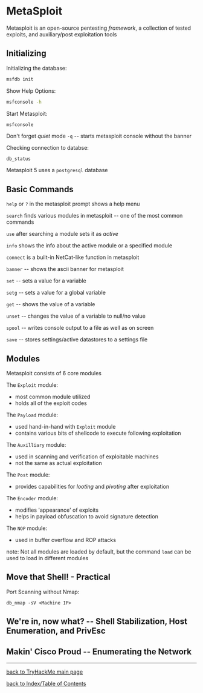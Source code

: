 # MetaSploit

Metasploit is an open-source pentesting *framework*, a collection of tested exploits, and auxiliary/post exploitation tools


## Initializing

Initializing the database:
```bash
msfdb init
```

Show Help Options:
```bash
msfconsole -h
```

Start Metasploit:
```bash
msfconsole
```

Don't forget *quiet* mode `-q` -- starts metasploit console without the banner

Checking connection to databse:
```
db_status
```

Metasploit 5 uses a `postgresql` database


## Basic Commands

`help` or `?` in the metasploit prompt shows a help menu

`search` finds various modules in metasploit -- one of the most common commands

`use` after searching a module sets it as *active*

`info` shows the info about the active module or a specified module

`connect` is a built-in NetCat-like function in metasploit

`banner` -- shows the ascii banner for metasploit

`set` -- sets a value for a variable

`setg` -- sets a value for a global variable

`get` -- shows the value of a variable

`unset` -- changes the value of a variable to null/no value

`spool` -- writes console output to a file as well as on screen

`save` -- stores settings/active datastores to a settings file


## Modules

Metasploit consists of 6 core modules

The `Exploit` module:
* most common module utilized
* holds all of the exploit codes

The `Payload` module:
* used hand-in-hand with `Exploit` module
* contains various bits of shellcode to execute following exploitation

The `Auxilliary` module:
* used in scanning and verification of exploitable machines
* not the same as actual exploitation

The `Post` module:
* provides capabilities for *looting* and *pivoting* after exploitation

The `Encoder` module:
* modifies 'appearance' of exploits
* helps in payload obfuscation to avoid signature detection

The `NOP` module:
* used in buffer overflow and ROP attacks

note: Not all modules are loaded by default, but the command `load` can be used to load in different modules


## Move that Shell! - Practical

Port Scanning without Nmap:
```
db_nmap -sV <Machine IP> 
```


## We're in, now what? -- Shell Stabilization, Host Enumeration, and PrivEsc


## Makin' Cisco Proud -- Enumerating the Network


---
[back to TryHackMe main page](thm.md)

[back to Index/Table of Contents](index.md)
